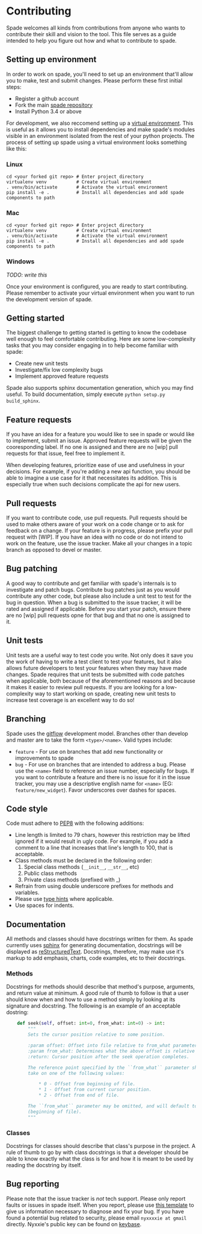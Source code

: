 # Contributing
Spade welcomes all kinds from contributions from anyone who wants to
contribute their skill and vision to the tool.  This file serves as a guide
intended to help you figure out how and what to contribute to spade.

## Setting up environment
In order to work on spade, you'll need to set up an environment that'll allow
you to make, test and submit changes.  Please perform these first initial steps:
  * Register a github account
  * Fork the main [spade repository][1]
  * Install Python 3.4 or above

For development, we also reccomend setting up a [virtual environment][2].  This
is useful as it allows you to install dependencies and make spade's modules
visible in an environment isolated from the rest of your python projects.  The
process of setting up spade using a virtual environment looks something like
this:

### Linux
```shell
cd <your forked git repo> # Enter project directory
virtualenv venv           # Create virtual environment
. venv/bin/activate       # Activate the virtual environment
pip install -e .          # Install all dependencies and add spade components to path
```

### Mac
```shell
cd <your forked git repo> # Enter project directory
virtualenv venv           # Create virtual environment
. venv/bin/activate       # Activate the virtual environment
pip install -e .          # Install all dependencies and add spade components to path
```

### Windows
*TODO: write this*

Once your environment is configured, you are ready to start contributing.
Please remember to activate your virtual environment when you want to run
the development version of spade.

## Getting started
The biggest challenge to getting started is getting to know the codebase well
enough to feel comfortable contributing.  Here are some low-complexity tasks
that you may consider engaging in to help become familiar with spade:
  * Create new unit tests
  * Investigate/fix low complexity bugs
  * Implement approved feature requests

Spade also supports sphinx documentation generation, which you may find useful.
To build documentation, simply execute `python setup.py build_sphinx`.

## Feature requests
If you have an idea for a feature you would like to see in spade or would like
to implement, submit an issue.  Approved feature requests will be given the
cooresponding label.  If no one is assigned and there are no [wip] pull
requests for that issue, feel free to implement it.

When developing features, prioritize ease of use and usefulness in your
decisions.  For example, if you're adding a new api function, you should be
able to imagine a use case for it that necessitates its addition.  This is
especially true when such decisions complicate the api for new users.

## Pull requests
If you want to contribute code, use pull requests.  Pull requests should be
used to make others aware of your work on a code change or to ask for feedback
on a change.  If your feature is in progress, please prefix your pull request
with [WIP].  If you have an idea with no code or do not intend to work on the
feature, use the issue tracker.  Make all your changes in a topic branch as
opposed to devel or master.

## Bug patching
A good way to contribute and get familiar with spade's internals is to
investigate and patch bugs.  Contribute bug patches just as you would
contribute any other code, but please also include a unit test to test for the
bug in question.  When a bug is submitted to the issue tracker, it will be
rated and assigned if applicable.  Before you start your patch, ensure there
are no [wip] pull requests opne for that bug and that no one is assigned to it.

## Unit tests
Unit tests are a useful way to test code you write.  Not only does it save you
the work of having to write a test client to test your features, but it also
allows future developers to test your features when they may have made changes.
Spade requires that unit tests be submitted with code patches when applicable,
both because of the aforementioned reasons and because it makes it easier to
review pull requests.  If you are looking for a low-complexity way to start
working on spade, creating new unit tests to increase test coverage is an
excellent way to do so!

## Branching
Spade uses the [gitflow][3] development model.  Branches other than develop and
master are to take the form `<type>/<name>`.  Valid types include:
  * `feature` - For use on branches that add new functionality or improvements
    to spade
  * `bug` - For use on branches that are intended to address a bug.
Please use the `<name>` field to reference an issue number, especially for bugs.
If you want to contribute a feature and there is no issue for it in the issue
tracker, you may use a descriptive english name for `<name>` 
(EG: `feature/new_widget`).  Favor underscores over dashes for spaces.

## Code style
Code must adhere to [PEP8][4] with the following additions:
  * Line length is limited to 79 chars, however this restriction may be lifted
    ignored if it would result in ugly code.  For example, if you add a comment
    to a line that increases that line's length to 100, that is acceptable.
  * Class methods must be declared in the following order:
      1. Special class methods (`__init__`, `__str__`, etc)
      2. Public class methods
      3. Private class methods (prefixed with _)
  * Refrain from using double underscore prefixes for methods and variables.
  * Please use [type hints][7] where applicable.
  * Use spaces for indents.

## Documentation
All methods and classes should have docstrings written for them.  As spade
currently uses [sphinx][8] for generating documentation, docstrings will be
displayed as [reStructuredText][9].  Docstrings, therefore,  may make use it's
markup to add emphasis, charts, code examples, etc to their docstrings.

### Methods
Docstrings for methods should describe that method's purpose, arguments, and 
return value at minimum.  A good rule of thumb to follow is that a user should
know when and how to use a method simply by looking at its signature and
docstring.  The following is an example of an acceptable dostring:
```python
    def seek(self, offset: int=0, from_what: int=0) -> int:
        """
        Sets the cursor position relative to some position.

        :param offset: Offset into file relative to from_what parameter.
        :param from_what: Determines what the above offset is relative to.
        :return: Cursor position after the seek operation completes.

        The reference point specified by the ``from_what`` parameter should
        take on one of the following values:

            * 0 - Offset from beginning of file.
            * 1 - Offset from current cursor position.
            * 2 - Offset from end of file.

        The ``from_what`` parameter may be omitted, and will default to 0
        (beginning of file).
        """
```

### Classes
Docstrings for classes should describe that class's purpose in the project.  A
rule of thumb to go by with class docstrings is that a developer should be able
to know exactly what the class is for and how it is meant to be used by reading
the docstring by itself.

## Bug reporting
Please note that the issue tracker is *not* tech support.  Please only report
faults or issues in spade itself.  When you report, please use [this template][5]
to give us information necessary to diagnose and fix your bug.  If you have
found a potential bug related to security, please email `nyxxxxie at gmail`
directly.  Nyxxie's public key can be found on [keybase][6].

[1]: https://github.com/nyxxxie/spade
[2]: https://docs.python-guide.org/en/latest/dev/virtualenvs/
[3]: http://nvie.com/posts/a-successful-git-branching-model/
[4]: https://www.python.org/dev/peps/pep-0008/#code-lay-out
[5]: BUG_TEMPLATE.txt
[6]: https://keybase.io/nyxxie/
[7]: https://www.python.org/dev/peps/pep-0484/
[8]: http://www.sphinx-doc.org
[9]: http://www.sphinx-doc.org/en/stable/rest.html
